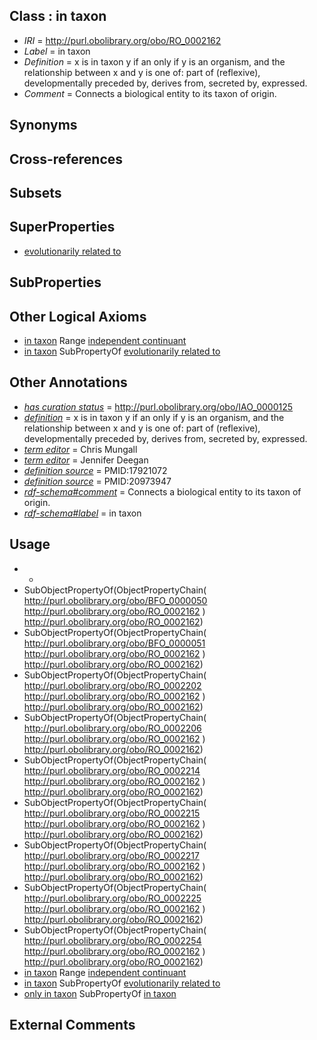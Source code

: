 
## Class : in taxon

 * *IRI* = http://purl.obolibrary.org/obo/RO_0002162
 * *Label* = in taxon
 * *Definition* = x is in taxon y if an only if y is an organism, and the relationship between x and y is one of: part of (reflexive), developmentally preceded by, derives from, secreted by, expressed.
 * *Comment* = Connects a biological entity to its taxon of origin.

## Synonyms


## Cross-references


## Subsets


## SuperProperties

 * [evolutionarily related to](../../RO/20/RO_0002320.md)

## SubProperties


## Other Logical Axioms

 * [in taxon](../../RO/62/RO_0002162.md) Range [independent continuant](../../BFO/04/BFO_0000004.md)
 * [in taxon](../../RO/62/RO_0002162.md) SubPropertyOf [evolutionarily related to](../../RO/20/RO_0002320.md)

## Other Annotations

 * *[has curation status](../../IAO/14/IAO_0000114.md)* = http://purl.obolibrary.org/obo/IAO_0000125
 * *[definition](../../IAO/15/IAO_0000115.md)* = x is in taxon y if an only if y is an organism, and the relationship between x and y is one of: part of (reflexive), developmentally preceded by, derives from, secreted by, expressed.
 * *[term editor](../../IAO/17/IAO_0000117.md)* = Chris Mungall
 * *[term editor](../../IAO/17/IAO_0000117.md)* = Jennifer Deegan
 * *[definition source](../../IAO/19/IAO_0000119.md)* = PMID:17921072
 * *[definition source](../../IAO/19/IAO_0000119.md)* = PMID:20973947
 * *[rdf-schema#comment](../../nt/rdf-schema#comment.md)* = Connects a biological entity to its taxon of origin.
 * *[rdf-schema#label](../../el/rdf-schema#label.md)* = in taxon

## Usage

 * -
 * SubObjectPropertyOf(ObjectPropertyChain( <http://purl.obolibrary.org/obo/BFO_0000050> <http://purl.obolibrary.org/obo/RO_0002162> ) <http://purl.obolibrary.org/obo/RO_0002162>)
 * SubObjectPropertyOf(ObjectPropertyChain( <http://purl.obolibrary.org/obo/BFO_0000051> <http://purl.obolibrary.org/obo/RO_0002162> ) <http://purl.obolibrary.org/obo/RO_0002162>)
 * SubObjectPropertyOf(ObjectPropertyChain( <http://purl.obolibrary.org/obo/RO_0002202> <http://purl.obolibrary.org/obo/RO_0002162> ) <http://purl.obolibrary.org/obo/RO_0002162>)
 * SubObjectPropertyOf(ObjectPropertyChain( <http://purl.obolibrary.org/obo/RO_0002206> <http://purl.obolibrary.org/obo/RO_0002162> ) <http://purl.obolibrary.org/obo/RO_0002162>)
 * SubObjectPropertyOf(ObjectPropertyChain( <http://purl.obolibrary.org/obo/RO_0002214> <http://purl.obolibrary.org/obo/RO_0002162> ) <http://purl.obolibrary.org/obo/RO_0002162>)
 * SubObjectPropertyOf(ObjectPropertyChain( <http://purl.obolibrary.org/obo/RO_0002215> <http://purl.obolibrary.org/obo/RO_0002162> ) <http://purl.obolibrary.org/obo/RO_0002162>)
 * SubObjectPropertyOf(ObjectPropertyChain( <http://purl.obolibrary.org/obo/RO_0002217> <http://purl.obolibrary.org/obo/RO_0002162> ) <http://purl.obolibrary.org/obo/RO_0002162>)
 * SubObjectPropertyOf(ObjectPropertyChain( <http://purl.obolibrary.org/obo/RO_0002225> <http://purl.obolibrary.org/obo/RO_0002162> ) <http://purl.obolibrary.org/obo/RO_0002162>)
 * SubObjectPropertyOf(ObjectPropertyChain( <http://purl.obolibrary.org/obo/RO_0002254> <http://purl.obolibrary.org/obo/RO_0002162> ) <http://purl.obolibrary.org/obo/RO_0002162>)
 * [in taxon](../../RO/62/RO_0002162.md) Range [independent continuant](../../BFO/04/BFO_0000004.md)
 * [in taxon](../../RO/62/RO_0002162.md) SubPropertyOf [evolutionarily related to](../../RO/20/RO_0002320.md)
 * [only in taxon](../../RO/60/RO_0002160.md) SubPropertyOf [in taxon](../../RO/62/RO_0002162.md)

## External Comments

